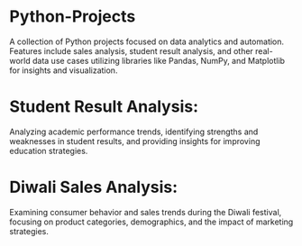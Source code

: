 # Python-Projects
A collection of Python projects focused on data analytics and automation. Features include sales analysis, student result analysis, and other real-world data use cases utilizing libraries like Pandas, NumPy, and Matplotlib for insights and visualization.

# Student Result Analysis:
Analyzing academic performance trends, identifying strengths and weaknesses in student results, and providing insights for improving education strategies.

# Diwali Sales Analysis:
Examining consumer behavior and sales trends during the Diwali festival, focusing on product categories, demographics, and the impact of marketing strategies.
